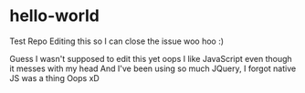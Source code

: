 # hello-world
Test Repo
Editing this so I can close the issue woo hoo :)

Guess I wasn't supposed to edit this yet oops
I like JavaScript even though it messes with my head
And I've been using so much JQuery, I forgot native JS was a thing
Oops xD
